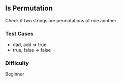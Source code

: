 ## Is Permutation

Check if two strings are permutations of one another

### Test Cases

- dad, add => true
- true, false => false

### Difficulty

Beginner
